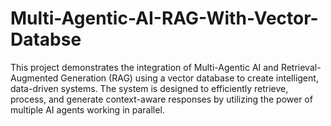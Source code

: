 # Multi-Agentic-AI-RAG-With-Vector-Databse
This project demonstrates the integration of Multi-Agentic AI and Retrieval-Augmented Generation (RAG) using a vector database to create intelligent, data-driven systems. The system is designed to efficiently retrieve, process, and generate context-aware responses by utilizing the power of multiple AI agents working in parallel. 
